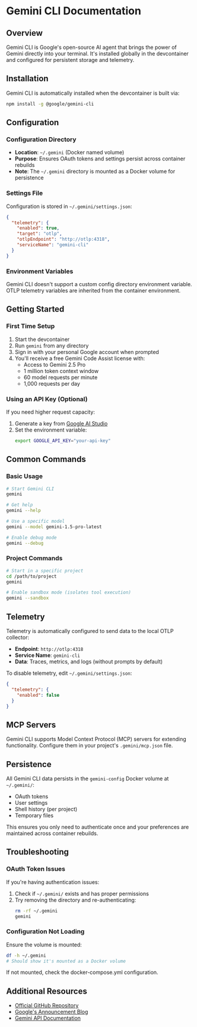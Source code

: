 # Gemini CLI Documentation

## Overview
Gemini CLI is Google's open-source AI agent that brings the power of Gemini directly into your terminal. It's installed globally in the devcontainer and configured for persistent storage and telemetry.

## Installation
Gemini CLI is automatically installed when the devcontainer is built via:
```bash
npm install -g @google/gemini-cli
```

## Configuration

### Configuration Directory
- **Location**: `~/.gemini` (Docker named volume)
- **Purpose**: Ensures OAuth tokens and settings persist across container rebuilds
- **Note**: The `~/.gemini` directory is mounted as a Docker volume for persistence

### Settings File
Configuration is stored in `~/.gemini/settings.json`:
```json
{
  "telemetry": {
    "enabled": true,
    "target": "otlp",
    "otlpEndpoint": "http://otlp:4318",
    "serviceName": "gemini-cli"
  }
}
```

### Environment Variables
Gemini CLI doesn't support a custom config directory environment variable. OTLP telemetry variables are inherited from the container environment.

## Getting Started

### First Time Setup
1. Start the devcontainer
2. Run `gemini` from any directory
3. Sign in with your personal Google account when prompted
4. You'll receive a free Gemini Code Assist license with:
   - Access to Gemini 2.5 Pro
   - 1 million token context window
   - 60 model requests per minute
   - 1,000 requests per day

### Using an API Key (Optional)
If you need higher request capacity:
1. Generate a key from [Google AI Studio](https://makersuite.google.com/app/apikey)
2. Set the environment variable:
   ```bash
   export GOOGLE_API_KEY="your-api-key"
   ```

## Common Commands

### Basic Usage
```bash
# Start Gemini CLI
gemini

# Get help
gemini --help

# Use a specific model
gemini --model gemini-1.5-pro-latest

# Enable debug mode
gemini --debug
```

### Project Commands
```bash
# Start in a specific project
cd /path/to/project
gemini

# Enable sandbox mode (isolates tool execution)
gemini --sandbox
```

## Telemetry
Telemetry is automatically configured to send data to the local OTLP collector:
- **Endpoint**: `http://otlp:4318`
- **Service Name**: `gemini-cli`
- **Data**: Traces, metrics, and logs (without prompts by default)

To disable telemetry, edit `~/.gemini/settings.json`:
```json
{
  "telemetry": {
    "enabled": false
  }
}
```

## MCP Servers
Gemini CLI supports Model Context Protocol (MCP) servers for extending functionality. Configure them in your project's `.gemini/mcp.json` file.

## Persistence
All Gemini CLI data persists in the `gemini-config` Docker volume at `~/.gemini/`:
- OAuth tokens
- User settings
- Shell history (per project)
- Temporary files

This ensures you only need to authenticate once and your preferences are maintained across container rebuilds.

## Troubleshooting

### OAuth Token Issues
If you're having authentication issues:
1. Check if `~/.gemini/` exists and has proper permissions
2. Try removing the directory and re-authenticating:
   ```bash
   rm -rf ~/.gemini
   gemini
   ```

### Configuration Not Loading
Ensure the volume is mounted:
```bash
df -h ~/.gemini
# Should show it's mounted as a Docker volume
```

If not mounted, check the docker-compose.yml configuration.

## Additional Resources
- [Official GitHub Repository](https://github.com/google-gemini/gemini-cli)
- [Google's Announcement Blog](https://blog.google/technology/developers/introducing-gemini-cli-open-source-ai-agent/)
- [Gemini API Documentation](https://ai.google.dev/)